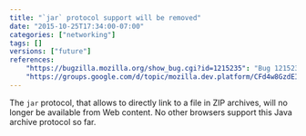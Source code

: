 ```yaml
---
title: "`jar` protocol support will be removed"
date: "2015-10-25T17:34:00-07:00"
categories: ["networking"]
tags: []
versions: ["future"]
references:
    "https://bugzilla.mozilla.org/show_bug.cgi?id=1215235": "Bug 1215235 - Drop support for jar: URIs by default"
    "https://groups.google.com/d/topic/mozilla.dev.platform/CFd4w8GzdEI/discussion": "Intent to unship: jar: URIs from content"
---
```

The `jar` protocol, that allows to directly link to a file in ZIP archives, will no longer be available from Web content. No other browsers support this Java archive protocol so far.
